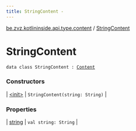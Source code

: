 ```yaml
---
title: StringContent - 
---
```


[be.zvz.kotlininside.api.type.content](../index.html) / [StringContent](./index.html)

# StringContent

`data class StringContent : `[`Content`](../-content.html)

### Constructors

| [&lt;init&gt;](-init-.html) | `StringContent(string: String)` |

### Properties

| [string](string.html) | `val string: String` |

